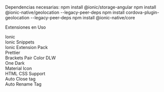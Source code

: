 Dependencias necesarias: npm install @ionic/storage-angular
npm install @ionic-native/geolocation --legacy-peer-deps
npm install cordova-plugin-geolocation --legacy-peer-deps
npm install @ionic-native/core

Extensiones en Uso <br>

Ionic <br>
Ionic Snippets <br>
Ionic Extension Pack <br>
Prettier <br>
Brackets Pair Color DLW <br>
One Dark <br>
Material Icon <br>
HTML CSS Support <br>
Auto Close tag <br>
Auto Rename Tag <br>
